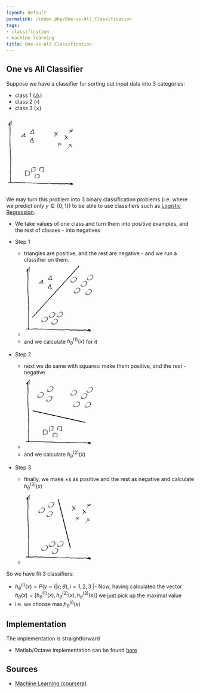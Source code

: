 ```yaml
---
layout: default
permalink: /index.php/One-vs-All_Classification
tags:
- classification
- machine-learning
title: One-vs-All Classification
---
```

## One vs All Classifier
Suppose we have a classifier for sorting out input data into 3 categories: 
- class 1 ($\triangle$)
- class 2 ($\square$)
- class 3 ($\times$)

<img src="https://raw.githubusercontent.com/alexeygrigorev/wiki-figures/master/legacy/multiclass-one-vs-all-01.png" alt="Image">

We may turn this problem into 3 binary classification problems (i.e. where we predict only $y \in \{0, 1\}$) to be able to use classifiers such as [Logistic Regression](Logistic_Regression).
- We take values of one class and turn them into positive examples, and the rest of classes - into negatives

- Step 1
  - triangles are positive, and the rest are negative - and we run a classifier  on them. 
  - <img src="https://raw.githubusercontent.com/alexeygrigorev/wiki-figures/master/legacy/multiclass-one-vs-all-02.png" alt="Image">
  - and we calculate $h_{\theta}^{(1)}(x)$ for it
- Step 2
  - next we do same with squares: make them positive, and the rest - negative
  - <img src="https://raw.githubusercontent.com/alexeygrigorev/wiki-figures/master/legacy/multiclass-one-vs-all-03.png" alt="Image">
  - and we calculate $h_{\theta}^{(2)}(x)$
- Step 3
  - finally, we make $\times$s as positive and the rest as negative and calculate $h_{\theta}^{(3)}(x)$
  - <img src="https://raw.githubusercontent.com/alexeygrigorev/wiki-figures/master/legacy/multiclass-one-vs-all-04.png" alt="Image">


So we have fit 3 classifiers:
- $h_{\theta}^{(i)}(x) = P(y = i |  x; \theta), i = 1, 2, 3$ |- Now, having calculated the vector $h_{\theta}(x) = [h_{\theta}^{(1)}(x), h_{\theta}^{(2)}(x), h_{\theta}^{(3)}(x)]$ we just pick up the maximal value 
- i.e. we choose $\max_{i} h_{\theta}^{(i)}(x)$


## Implementation
The implementation is straightforward
- Matlab/Octave implementation can be found [here](http://code.google.com/p/stolzen/source/browse/trunk/courses/coursera/Machine%20Learning/week04/mlclass-ex3/predictOneVsAll.m)


## Sources
- [Machine Learning (coursera)](Machine_Learning_(coursera))
